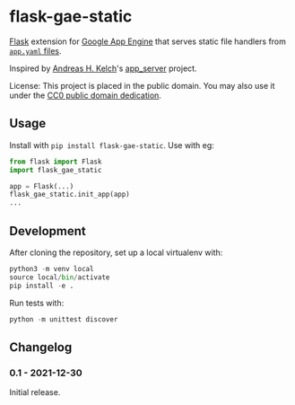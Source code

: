 flask-gae-static
===

[Flask](https://flask.palletsprojects.com/) extension for [Google App Engine](https://cloud.google.com/appengine/) that serves static file handlers from [`app.yaml` files](https://cloud.google.com/appengine/docs/standard/python3/config/appref).

Inspired by [Andreas H. Kelch](https://github.com/XeoN-GHMB)'s [app_server](https://github.com/XeoN-GHMB/app_server) project.

License: This project is placed in the public domain. You may also use it under the [CC0 public domain dedication](http://creativecommons.org/publicdomain/zero/1.0/).


Usage
---
Install with `pip install flask-gae-static`. Use with eg:

```py
from flask import Flask
import flask_gae_static

app = Flask(...)
flask_gae_static.init_app(app)
...
```


Development
---
After cloning the repository, set up a local virtualenv with:

```py
python3 -m venv local
source local/bin/activate
pip install -e .
```

Run tests with:

```py
python -m unittest discover
```


Changelog
---
### 0.1 - 2021-12-30

Initial release.
